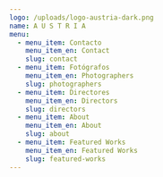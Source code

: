 ```yaml
---
logo: /uploads/logo-austria-dark.png
name: A U S T R I A
menu:
  - menu_item: Contacto
    menu_item_en: Contact
    slug: contact
  - menu_item: Fotógrafos
    menu_item_en: Photographers
    slug: photographers
  - menu_item: Directores
    menu_item_en: Directors
    slug: directors
  - menu_item: About
    menu_item_en: About
    slug: about
  - menu_item: Featured Works
    menu_item_en: Featured Works
    slug: featured-works
---
```






